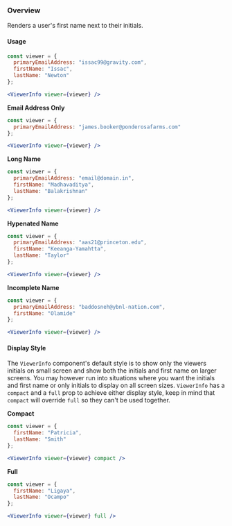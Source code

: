 ### Overview
Renders a user's first name next to their initials.

#### Usage
```jsx
const viewer = {
  primaryEmailAddress: "issac99@gravity.com",
  firstName: "Issac",
  lastName: "Newton"
};

<ViewerInfo viewer={viewer} />
```

**Email Address Only**
```jsx
const viewer = {
  primaryEmailAddress: "james.booker@ponderosafarms.com"
};

<ViewerInfo viewer={viewer} />
```

**Long Name**
```jsx
const viewer = {
  primaryEmailAddress: "email@domain.in",
  firstName: "Madhavaditya",
  lastName: "Balakrishnan"
};

<ViewerInfo viewer={viewer} />
```

**Hypenated Name**
```jsx
const viewer = {
  primaryEmailAddress: "aas21@princeton.edu",
  firstName: "Keeanga-Yamahtta",
  lastName: "Taylor"
};

<ViewerInfo viewer={viewer} />
```

**Incomplete Name**
```jsx
const viewer = {
  primaryEmailAddress: "baddosneh@ybnl-nation.com",
  firstName: "Olamide"
};

<ViewerInfo viewer={viewer} />
```

#### Display Style
The `ViewerInfo` component's default style is to show only the viewers initials on small screen and show both the initials and first name on larger screens. You may however run into situations where you want the initials and first name or only initials to display on all screen sizes. `ViewerInfo` has a `compact` and a `full` prop to achieve either display style, keep in mind that `compact` will override `full` so they can't be used together.

**Compact**
```jsx
const viewer = {
  firstName: "Patricia",
  lastName: "Smith"
};

<ViewerInfo viewer={viewer} compact />
```

**Full**
```jsx
const viewer = {
  firstName: "Ligaya",
  lastName: "Ocampo"
};

<ViewerInfo viewer={viewer} full />
```
